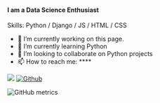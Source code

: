 #### I am a Data Science Enthusiast

Skills: Python / Django / JS / HTML / CSS

- 🔭 I’m currently working on this page. 
- 🌱 I’m currently learning Python 
- 👯 I’m looking to collaborate on Python projects 
- 📫 How to reach me: ****


![](https://visitor-badge.laobi.icu/badge?page_id=white-pebble.white-pebble)               [![Github](https://img.shields.io/github/followers/white-pebble?label=Follow&style=social)](https://github.com/white-pebble)



![GitHub metrics](https://metrics.lecoq.io/white-pebble) 

